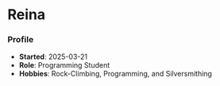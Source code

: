 # Reina

### Profile
- **Started**: 2025-03-21
- **Role**: Programming Student
- **Hobbies**: Rock-Climbing, Programming, and Silversmithing
